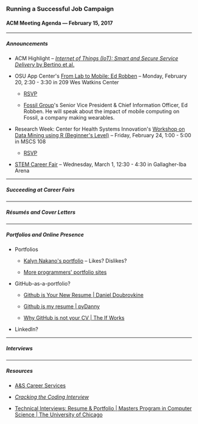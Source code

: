 ### Running a Successful Job Campaign

#### ACM Meeting Agenda — February 15, 2017

***

##### Announcements

- ACM Highlight – [*Internet of Things (IoT): Smart and Secure Service Delivery* by Bertino et al.](http://dl.acm.org/citation.cfm?id=3013520)

- OSU App Center's [From Lab to Mobile: Ed Robben](https://appcenter.okstate.edu/content/lab2mobile) – Monday, February 20, 2:30 - 3:30 in 209 Wes Watkins Center

    - [RSVP](https://docs.google.com/forms/d/e/1FAIpQLScm7xhqpfhColamwxc03qqzsUqH3uWibrEULUCvFmyiCYCj5Q/viewform?c=0&w=1)

    - [Fossil Group](https://www.fossilgroup.com/)'s Senior Vice President & Chief Information Officer, Ed Robben. He will speak about the impact of mobile computing on Fossil, a company making wearables.

- Research Week: Center for Health Systems Innovation's [Workshop on Data Mining using R (Beginner's Level)](https://researchweek.okstate.edu/events/workshop-data-mining-using-statistical-software-r) – Friday, February 24, 1:00 - 5:00 in MSCS 108

    - [RSVP](https://bit.ly/CHSIRDataWorkshop)

- [STEM Career Fair](https://www.myinterfase.com/okstate/CareerFair/Detail/?token=vvK1xwd/Zji8CoyvmZzTbw==) – Wednesday, March 1, 12:30 - 4:30 in Gallagher-Iba Arena

***

##### Succeeding at Career Fairs

***

##### Résumés and Cover Letters

***

##### Portfolios and Online Presence

- Portfolios

    - [Kalyn Nakano's portfolio](http://kalynnakano.com) – Likes? Dislikes?
    
    - [More programmers' portfolio sites](https://github.com/HackathonHackers/personal-sites)
    
- GitHub-as-a-portfolio?

    - [Github is Your New Resume | Daniel Doubrovkine](http://code.dblock.org/2011/07/14/github-is-your-new-resume.html)

    - [Github is my resume | pyDanny](http://pydanny.blogspot.com/2011/08/github-is-my-resume.html)
    
    - [Why GitHub is not your CV | The If Works](https://blog.jcoglan.com/2013/11/15/why-github-is-not-your-cv/)
    
- LinkedIn?

***

##### Interviews

***

##### Resources

- [A&S Career Services](https://ascareers.okstate.edu)

- [*Cracking the Coding Interview*](https://www.amazon.com/Cracking-Coding-Interview-Programming-Questions/dp/098478280X)

- [Technical Interviews: Resume & Portfolio | Masters Program in Computer Science | The University of Chicago](https://masters.cs.uchicago.edu/page/technical-interviews-resume-portfolio)
